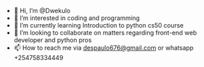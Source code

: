 - 👋 Hi, I’m @Dwekulo
- 👀 I’m interested in coding and programming
- 🌱 I’m currently learning Introduction to python cs50 course
- 💞️ I’m looking to collaborate on matters regarding front-end web developer and python pros
- 📫 How to reach me via despaulo676@gmail.com or whatsapp +254758334449

<!---
Dwekulo/Dwekulo is a ✨ special ✨ repository because its `README.md` (this file) appears on your GitHub profile.
You can click the Preview link to take a look at your changes.
--->
